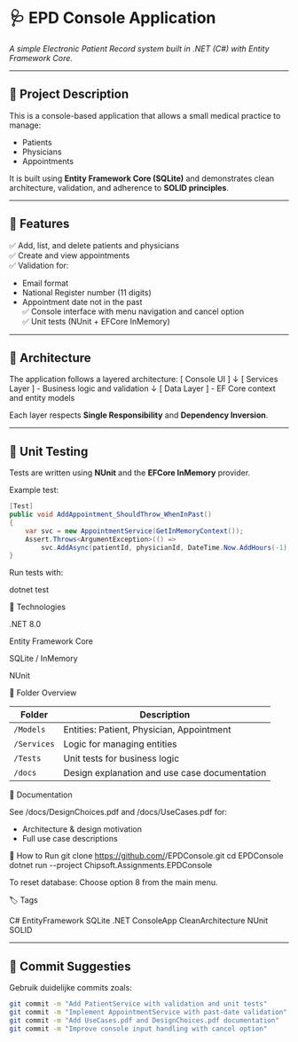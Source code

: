# 🩺 EPD Console Application  
*A simple Electronic Patient Record system built in .NET (C#) with Entity Framework Core.*

---

## 📖 Project Description
This is a console-based application that allows a small medical practice to manage:
- Patients  
- Physicians  
- Appointments  

It is built using **Entity Framework Core (SQLite)** and demonstrates clean architecture, validation, and adherence to **SOLID principles**.

---

## 🧩 Features
✅ Add, list, and delete patients and physicians  
✅ Create and view appointments  
✅ Validation for:
- Email format
- National Register number (11 digits)
- Appointment date not in the past  
✅ Console interface with menu navigation and cancel option  
✅ Unit tests (NUnit + EFCore InMemory)

---

## 🧱 Architecture
The application follows a layered architecture:
[ Console UI ]
↓
[ Services Layer ] - Business logic and validation
↓
[ Data Layer ] - EF Core context and entity models


Each layer respects **Single Responsibility** and **Dependency Inversion**.

---

## 🧪 Unit Testing
Tests are written using **NUnit** and the **EFCore InMemory** provider.

Example test:
```csharp
[Test]
public void AddAppointment_ShouldThrow_WhenInPast()
{
    var svc = new AppointmentService(GetInMemoryContext());
    Assert.Throws<ArgumentException>(() =>
        svc.AddAsync(patientId, physicianId, DateTime.Now.AddHours(-1), DateTime.Now));
}
```

Run tests with:

dotnet test

🧰 Technologies

.NET 8.0

Entity Framework Core

SQLite / InMemory

NUnit

📂 Folder Overview

| Folder      | Description                                   |
| ----------- | --------------------------------------------- |
| `/Models`   | Entities: Patient, Physician, Appointment     |
| `/Services` | Logic for managing entities                   |
| `/Tests`    | Unit tests for business logic                 |
| `/docs`     | Design explanation and use case documentation |


🧾 Documentation

See /docs/DesignChoices.pdf and /docs/UseCases.pdf for:

- Architecture & design motivation
- Full use case descriptions

🚀 How to Run
git clone https://github.com/<your-username>/EPDConsole.git
cd EPDConsole
dotnet run --project Chipsoft.Assignments.EPDConsole

To reset database:
Choose option 8 from the main menu.

🏷️ Tags

C# EntityFramework SQLite .NET ConsoleApp CleanArchitecture NUnit SOLID

---

## 🧩 Commit Suggesties

Gebruik duidelijke commits zoals:
```bash
git commit -m "Add PatientService with validation and unit tests"
git commit -m "Implement AppointmentService with past-date validation"
git commit -m "Add UseCases.pdf and DesignChoices.pdf documentation"
git commit -m "Improve console input handling with cancel option"